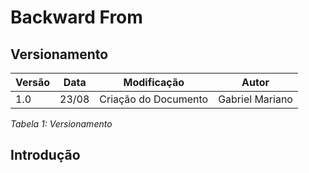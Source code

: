 # Backward From

## Versionamento

| Versão | Data  |      Modificação     |     Autor       |
| ------ | ----- | :------------------: | :-------------: |
| 1.0    | 23/08 | Criação do Documento | Gabriel Mariano |

_Tabela 1: Versionamento_

## Introdução

